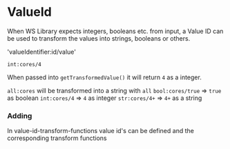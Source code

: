 # ValueId

When WS Library expects integers, booleans etc. from input, a Value ID can be used to transform the values into strings, booleans or others.

'valueIdentifier:id/value'

`int:cores/4`

When passed into `getTransformedValue()` it will return `4` as a integer.

`all:cores` will be transformed into a string with `all`
`bool:cores/true` => `true` as boolean
`int:cores/4` => `4` as integer
`str:cores/4+` => `4+` as a string

### Adding
In value-id-transform-functions value id's can be defined and the corresponding transform functions
